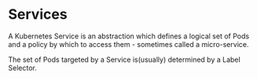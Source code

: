 # Services

A Kubernetes Service is an abstraction which defines a logical set of Pods and a policy by which to access them - sometimes called a micro-service.

The set of Pods targeted by a Service is(usually) determined by a Label Selector.